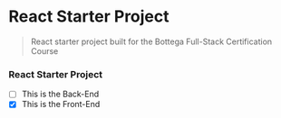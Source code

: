 # React Starter Project

> React starter project built for the Bottega Full-Stack Certification Course

### React Starter Project
- [ ] This is the Back-End
- [x] This is the Front-End